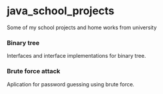 # java_school_projects
Some of my school projects and home works from university


### Binary tree
Interfaces and interface implementations for binary tree.

### Brute force attack
Aplication for password guessing using brute force.
